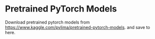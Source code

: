 # Pretrained PyTorch Models

Download pretrained pytorch models from https://www.kaggle.com/pvlima/pretrained-pytorch-models. and save to here.
